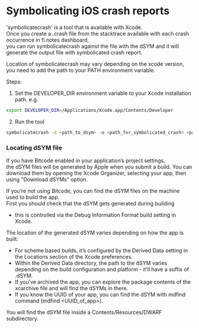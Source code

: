 
# Symbolicating iOS crash reports

'symbolicatecrash' is a tool that is available with Xcode.  
Once you create a .crash file from the stacktrace available with each crash occurrence in fi.notes dashboard,  
you can run symbolicatecrash against the file with the dSYM and it will generate the output file with symbolicated crash report.  

Location of symbolicatecrash may vary depending on the xcode version, you need to add the path to your PATH environment variable.  

Steps:
1. Set the DEVELOPER_DIR environment variable to your Xcode installation path. e.g.
```bash
export DEVELOPER_DIR=/Applications/Xcode.app/Contents/Developer
```
2. Run the tool
```bash
symbolicatecrash -d <path_to_dsym> -o <path_for_symbolicated_crash> <path_to_crash_report>
```


### Locating dSYM file

If you have Bitcode enabled in your application’s project settings,  
the dSYM files will be generated by Apple when you submit a build. 
You can download them by opening the Xcode Organizer, selecting your app, then using "Download dSYMs" option.

If you’re not using Bitcode, you can find the dSYM files on the machine used to build the app.  
First you should check that the dSYM gets generated during building  
- this is controlled via the Debug Information Format build setting in Xcode.  

The location of the generated dSYM varies depending on how the app is built:

- For scheme based builds, it’s configured by the Derived Data setting in the Locations section of the Xcode preferences. 
- Within the Derived Data directory, the path to the dSYM varies depending on the build configuration and platform - it’ll have a suffix of .dSYM.
- If you’ve archived the app, you can explore the package contents of the xcarchive file and will find the dSYMs in there.
- If you know the UUID of your app, you can find the dSYM with mdfind command (mdfind <UUID_of_app>).

You will find the dSYM file inside a Contents/Resources/DWARF subdirectory.
